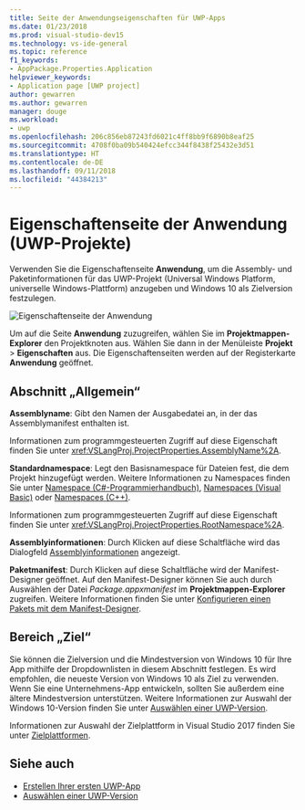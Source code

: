 ```yaml
---
title: Seite der Anwendungseigenschaften für UWP-Apps
ms.date: 01/23/2018
ms.prod: visual-studio-dev15
ms.technology: vs-ide-general
ms.topic: reference
f1_keywords:
- AppPackage.Properties.Application
helpviewer_keywords:
- Application page [UWP project]
author: gewarren
ms.author: gewarren
manager: douge
ms.workload:
- uwp
ms.openlocfilehash: 206c856eb87243fd6021c4ff8bb9f6890b8eaf25
ms.sourcegitcommit: 4708f0ba09b540424efcc344f8438f25432e3d51
ms.translationtype: HT
ms.contentlocale: de-DE
ms.lasthandoff: 09/11/2018
ms.locfileid: "44384213"
---
```

# <a name="application-property-page-uwp-projects"></a>Eigenschaftenseite der Anwendung (UWP-Projekte)

Verwenden Sie die Eigenschaftenseite **Anwendung**, um die Assembly- und Paketinformationen für das UWP-Projekt (Universal Windows Platform, universelle Windows-Plattform) anzugeben und Windows 10 als Zielversion festzulegen.

![Eigenschaftenseite der Anwendung](media/application-page-uwp.png)

Um auf die Seite **Anwendung** zuzugreifen, wählen Sie im **Projektmappen-Explorer** den Projektknoten aus. Wählen Sie dann in der Menüleiste **Projekt** > **Eigenschaften** aus. Die Eigenschaftenseiten werden auf der Registerkarte **Anwendung** geöffnet.

## <a name="general-section"></a>Abschnitt „Allgemein“

**Assemblyname**: Gibt den Namen der Ausgabedatei an, in der das Assemblymanifest enthalten ist.

Informationen zum programmgesteuerten Zugriff auf diese Eigenschaft finden Sie unter <xref:VSLangProj.ProjectProperties.AssemblyName%2A>.

**Standardnamespace**: Legt den Basisnamespace für Dateien fest, die dem Projekt hinzugefügt werden. Weitere Informationen zu Namespaces finden Sie unter [Namespace (C#-Programmierhandbuch)](/dotnet/csharp/programming-guide/namespaces/), [Namespaces (Visual Basic)](/dotnet/visual-basic/programming-guide/program-structure/namespaces) oder [Namespaces (C++)](/cpp/cpp/namespaces-cpp).

Informationen zum programmgesteuerten Zugriff auf diese Eigenschaft finden Sie unter <xref:VSLangProj.ProjectProperties.RootNamespace%2A>.

**Assemblyinformationen**: Durch Klicken auf diese Schaltfläche wird das Dialogfeld [Assemblyinformationen](../../ide/reference/assembly-information-dialog-box.md) angezeigt.

**Paketmanifest**: Durch Klicken auf diese Schaltfläche wird der Manifest-Designer geöffnet. Auf den Manifest-Designer können Sie auch durch Auswählen der Datei _Package.appxmanifest_ im **Projektmappen-Explorer** zugreifen. Weitere Informationen finden Sie unter [Konfigurieren einen Pakets mit dem Manifest-Designer](/windows/uwp/packaging/packaging-uwp-apps#configure-an-app-package).

## <a name="targeting-section"></a>Bereich „Ziel“

Sie können die Zielversion und die Mindestversion von Windows 10 für Ihre App mithilfe der Dropdownlisten in diesem Abschnitt festlegen. Es wird empfohlen, die neueste Version von Windows 10 als Ziel zu verwenden. Wenn Sie eine Unternehmens-App entwickeln, sollten Sie außerdem eine ältere Mindestversion unterstützen. Weitere Informationen zur Auswahl der Windows 10-Version finden Sie unter [Auswählen einer UWP-Version](/windows/uwp/updates-and-versions/choose-a-uwp-version).

Informationen zur Auswahl der Zielplattform in Visual Studio 2017 finden Sie unter [Zielplattformen](/visualstudio/productinfo/vs2017-compatibility-vs#platform-targeting).

## <a name="see-also"></a>Siehe auch

- [Erstellen Ihrer ersten UWP-App](/windows/uwp/get-started/your-first-app)
- [Auswählen einer UWP-Version](/windows/uwp/updates-and-versions/choose-a-uwp-version)